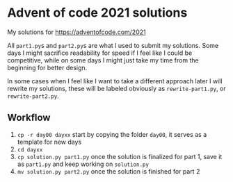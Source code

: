 # Advent of code 2021 solutions

My solutions for https://adventofcode.com/2021

All `part1.py`s and `part2.py`s are what I used to submit my solutions. Some days I might sacrifice readability for
speed if I feel like I could be competitive, while on some days I might just take my time from the beginning for better
design.

In some cases when I feel like I want to take a different approach later I will rewrite my solutions, these will be
labeled obviously as `rewrite-part1.py`, or `rewrite-part2.py`.

## Workflow

1. `cp -r day00 dayxx` start by copying the folder `day00`, it serves as a template for new days
2. `cd dayxx`
3. `cp solution.py part1.py` once the solution is finalized for part 1, save it as `part1.py` and keep working on
   `solution.py`
5. `mv solution.py part2.py` once the solution is finished for part 2
